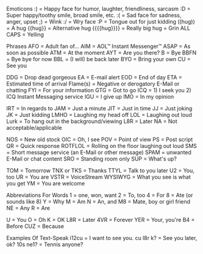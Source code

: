 Emoticons
:) = Happy face for humor, laughter, friendliness, sarcasm
:D = Super happy/toothy smile, broad smile, etc.
:( = Sad face for sadness, anger, upset
;) = Wink
:/ = Wry face
:P = Tongue out for just kidding
((hug)) = A hug
{{hug}} = Alternative hug
{{{{hug}}}} = Really big hug
<g> = Grin
ALL CAPS = Yelling

Phrases
AFO = Adult fan of...
AIM = AOL™ Instant Messenger™
ASAP = As soon as possible
ATM = At the moment
AYT = Are you there?
B = Bye
BBFN = Bye bye for now
BBL = (I will) be back later
BYO = Bring your own
CU = See you

DDG = Drop dead gorgeous
EA = E-mail alert
EOD = End of day
ETA = Estimated time of arrival
Flame(s) = Negative or derogatory E-Mail or chatting
FYI = For your information
GTG = Got to go
ICQ = 1) I seek you   2) ICQ Instant Messaging service
IGU = I give up
IMO = In my opinion

IRT = In regards to
JAM = Just a minute
JIT = Just in time
JJ = Just joking
JK = Just kidding
LMHO = Laughing my head off
LOL = Laughing out loud
Lurk = To hang out in the background/viewing
L8R = Later
NA = Not acceptable/applicable

NOS = New old stock
OIC = Oh, I see
POV = Point of view
PS = Post script
QR = Quick response
ROTFLOL = Rolling on the floor laughing out loud
SMS = Short message service (an E-Mail or other message)
SPAM = unwanted E-Mail or chat content
SRO = Standing room only
SUP = What's up?

TOM = Tomorrow
TNX or TKS = Thanks
TTYL = Talk to you later
U2 = You, too
UR = You are
VSTR = VoiceStream
WYSIWYG = What you see is what you get
YM = You are welcome

Abbreviations For Words
1 = one, won, want
2 = To, too
4 = For
8 = Ate (or sounds like 8)
Y = Why
M = Am
N = An, and
M8 = Mate, boy or girl friend
NE = Any
R = Are

U = You
O = Oh
K = OK
L8R = Later
4VR = Forever
YER = Your, you're
B4 = Before
CUZ = Because

Examples Of Text-Speak
i12cu = I want to see you.
cu l8r k? = See you later, ok?
10s ne1? = Tennis anyone?

